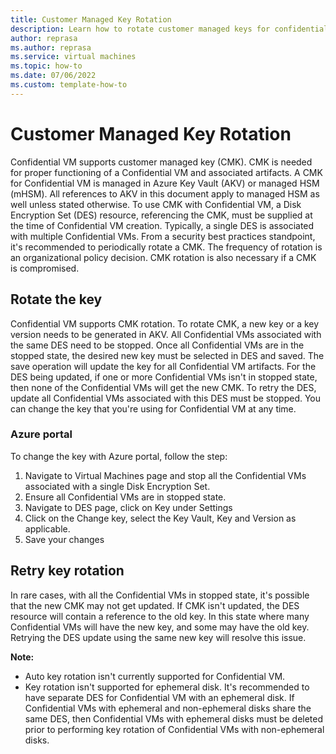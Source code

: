 ```yaml
---
title: Customer Managed Key Rotation
description: Learn how to rotate customer managed keys for confidential VM. 
author: reprasa
ms.author: reprasa
ms.service: virtual machines
ms.topic: how-to
ms.date: 07/06/2022
ms.custom: template-how-to
---
```


# **Customer Managed Key Rotation**

Confidential VM supports customer managed key (CMK). CMK is needed for proper functioning of a Confidential VM and associated artifacts. A CMK for Confidential VM is managed in Azure Key Vault (AKV) or managed HSM (mHSM).  All references to AKV in this document apply to managed HSM as well unless stated otherwise. To use CMK with Confidential VM, a Disk Encryption Set (DES) resource, referencing the CMK, must be supplied at the time of Confidential VM creation. Typically, a single DES is associated with multiple Confidential VMs. 
From a security best practices standpoint, it's recommended to periodically rotate a CMK. The frequency of rotation is an organizational policy decision. CMK rotation is also necessary if a CMK is compromised. 

## **Rotate the key**
Confidential VM supports CMK rotation. To rotate CMK, a new key or a key version needs to be generated in AKV. All Confidential VMs associated with the same DES need to be stopped. Once all Confidential VMs are in the stopped state, the desired new key must be selected in DES and saved. The save operation will update the key for all Confidential VM artifacts. For the DES being updated, if one or more Confidential VMs isn't in stopped state, then none of the Confidential VMs will get the new CMK.  To retry the DES, update all Confidential VMs associated with this DES must be stopped.
You can change the key that you're using for Confidential VM at any time. 

### **Azure portal**  
To change the key with Azure portal, follow the step:
1.	Navigate to Virtual Machines page and stop all the Confidential VMs associated with a single Disk Encryption Set.
2.	Ensure all Confidential VMs are in stopped state. 
3.	Navigate to DES page, click on Key under Settings
4.	Click on the Change key, select the Key Vault, Key and Version as applicable.
5.	Save your changes

## **Retry key rotation**
In rare cases, with all the Confidential VMs in stopped state, it's possible that the new CMK may not get updated. If CMK isn't updated, the DES resource will contain a reference to the old key. In this state where many Confidential VMs will have the new key, and some may have the old key. Retrying the DES update using the same new key will resolve this issue.

**Note:**
* Auto key rotation isn't currently supported for Confidential VM.
* Key rotation isn't supported for ephemeral disk. It's recommended to have separate DES for Confidential VM with an ephemeral disk. If Confidential VMs with ephemeral and non-ephemeral disks share the same DES, then Confidential VMs with ephemeral disks must be deleted prior to performing key rotation of Confidential VMs with non-ephemeral disks.
